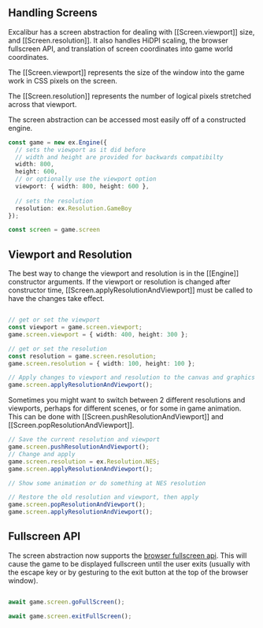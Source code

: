 ## Handling Screens

Excalibur has a screen abstraction for dealing with [[Screen.viewport]] size, and [[Screen.resolution]]. It also handles HiDPI scaling, the browser fullscreen API, and translation of screen coordinates into game world coordinates.

The [[Screen.viewport]] represents the size of the window into the game work in CSS pixels on the screen. 

The [[Screen.resolution]] represents the number of logical pixels stretched across that viewport.

The screen abstraction can be accessed most easily off of a constructed engine.

```typescript
const game = new ex.Engine({
  // sets the viewport as it did before
  // width and height are provided for backwards compatibilty
  width: 800,
  height: 600,
  // or optionally use the viewport option
  viewport: { width: 800, height: 600 },
  
  // sets the resolution
  resolution: ex.Resolution.GameBoy
});

const screen = game.screen

```

## Viewport and Resolution

The best way to change the viewport and resolution is in the [[Engine]] constructor arguments. If the viewport or resolution is changed after constructor time, [[Screen.applyResolutionAndViewport]] must be called to have the changes take effect.


```typescript

// get or set the viewport
const viewport = game.screen.viewport;
game.screen.viewport = { width: 400, height: 300 };

// get or set the resolution
const resolution = game.screen.resolution;
game.screen.resolution = { width: 100, height: 100 };

// Apply changes to viewport and resolution to the canvas and graphics context
game.screen.applyResolutionAndViewport();
```

Sometimes you might want to switch between 2 different resolutions and viewports, perhaps for different scenes, or for some in game animation. This can be done with [[Screen.pushResolutionAndViewport]] and [[Screen.popResolutionAndViewport]].

```typescript
// Save the current resolution and viewport
game.screen.pushResolutionAndViewport();
// Change and apply
game.screen.resolution = ex.Resolution.NES;
game.screen.applyResolutionAndViewport();

// Show some animation or do something at NES resolution

// Restore the old resolution and viewport, then apply
game.screen.popResolutionAndViewport();
game.screen.applyResolutionAndViewport();

```

## Fullscreen API

The screen abstraction now supports the [browser fullscreen api](https://developer.mozilla.org/en-US/docs/Web/API/Fullscreen_API). This will cause the game to be displayed fullscreen until the user exits (usually with the escape key or by gesturing to the exit button at the top of the browser window).

```typescript

await game.screen.goFullScreen();

await game.screen.exitFullScreen();

```